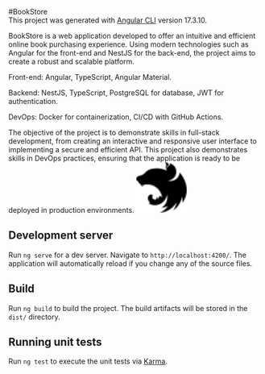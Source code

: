 #BookStore<br>
This project was generated with [Angular CLI](https://github.com/angular/angular-cli) version 17.3.10.

BookStore is a web application developed to offer an intuitive and efficient online book purchasing experience. Using modern technologies such as Angular for the front-end and NestJS for the back-end, the project aims to create a robust and scalable platform.

Front-end: Angular, TypeScript, Angular Material.

Backend: NestJS, TypeScript, PostgreSQL for database, JWT for authentication.

DevOps: Docker for containerization, CI/CD with GitHub Actions.

The objective of the project is to demonstrate skills in full-stack development, from creating an interactive and responsive user interface to implementing a secure and efficient API. This project also demonstrates skills in DevOps practices, ensuring that the application is ready to be deployed in production environments.
<img src="./src/assets/logo-tecnology/nestjs.svg" alt="NestJS" width="100" height="100">


## Development server

Run `ng serve` for a dev server. Navigate to `http://localhost:4200/`. The application will automatically reload if you change any of the source files.

## Build

Run `ng build` to build the project. The build artifacts will be stored in the `dist/` directory.

## Running unit tests

Run `ng test` to execute the unit tests via [Karma](https://karma-runner.github.io).

